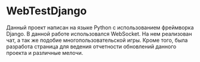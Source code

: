 # WebTestDjango
Данный проект написан на языке Python с использованием фреймворка Django. 
В данной работе использовался WebSocket. На нем реализован чат, а так же подобие многопользовательской игры.
Кроме того, была разработа страница для ведения отчетности обновлений данного проекта и различные мелочи.

